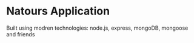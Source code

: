 # Natours Application

Built using modren technologies: node.js, express, mongoDB, mongoose and friends
